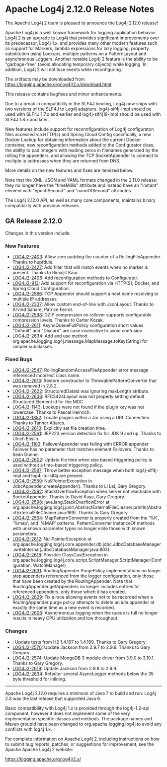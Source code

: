 <!---
 Licensed to the Apache Software Foundation (ASF) under one or more
 contributor license agreements.  See the NOTICE file distributed with
 this work for additional information regarding copyright ownership.
 The ASF licenses this file to You under the Apache License, Version 2.0
 (the "License"); you may not use this file except in compliance with
 the License.  You may obtain a copy of the License at

      http://www.apache.org/licenses/LICENSE-2.0

 Unless required by applicable law or agreed to in writing, software
 distributed under the License is distributed on an "AS IS" BASIS,
 WITHOUT WARRANTIES OR CONDITIONS OF ANY KIND, either express or implied.
 See the License for the specific language governing permissions and
 limitations under the License.
-->
# Apache Log4j 2.12.0 Release Notes

The Apache Log4j 2 team is pleased to announce the Log4j 2.12.0 release!

Apache Log4j is a well known framework for logging application behavior. Log4j 2 is an upgrade
to Log4j that provides significant improvements over its predecessor, Log4j 1.x, and provides
many other modern features such as support for Markers, lambda expressions for lazy logging,
property substitution using Lookups, multiple patterns on a PatternLayout and asynchronous
Loggers. Another notable Log4j 2 feature is the ability to be "garbage-free" (avoid allocating
temporary objects) while logging. In addition, Log4j 2 will not lose events while reconfiguring.

The artifacts may be downloaded from https://logging.apache.org/log4j/2.x/download.html.

This release contains bugfixes and minor enhancements.

Due to a break in compatibility in the SLF4J binding, Log4j now ships with two versions of the SLF4J to Log4j adapters.
log4j-slf4j-impl should be used with SLF4J 1.7.x and earlier and log4j-slf4j18-impl should be used with SLF4J 1.8.x and
later.

New features include support for reconnfiguration of Log4j configuraton files accessed via HTTP(s) and Spring Cloud
Config specifically,  a new Docker Lookup for obtaining information about the current Docker container, new
reconfiguration methods added to the Configurator class, the
ability to pad integers with leading zeros in filenames generated by the rolling file appenders, and allowing the TCP
SocketAppender to connect to mulitple ip addresses when they are returned from DNS.

More details on the new features and fixes are itemized below.

Note that the XML, JSON and YAML formats changed in the 2.11.0 release: they no longer have the "timeMillis" attribute
and instead have an "Instant" element with "epochSecond" and "nanoOfSecond" attributes.

The Log4j 2.12.0 API, as well as many core components, maintains binary compatibility with previous releases.

## GA Release 2.12.0

Changes in this version include:

### New Features
* [LOG4J2-2403](https://issues.apache.org/jira/browse/LOG4J2-2403):
Allow zero padding the counter of a RollingFileAppender. Thanks to hupfdule.
* [LOG4J2-2427](https://issues.apache.org/jira/browse/LOG4J2-2427):
Add filter that will match events when no marker is present. Thanks to Rimaljit Kaur.
* [LOG4J2-2406](https://issues.apache.org/jira/browse/LOG4J2-2406):
Add reconfiguration methods to Configurator.
* [LOG4J2-913](https://issues.apache.org/jira/browse/LOG4J2-913):
Add support for reconfiguration via HTTP(S), Docker, and Spring Cloud Configuration.
* [LOG4J2-2586](https://issues.apache.org/jira/browse/LOG4J2-2586):
TCP Appender should support a host name resolving to multiple IP addresses.
* [LOG4J2-2337](https://issues.apache.org/jira/browse/LOG4J2-2337):
Allow custom end-of-line with JsonLayout. Thanks to Arvind Sahare, Patrice Ferrot.
* [LOG4J2-2598](https://issues.apache.org/jira/browse/LOG4J2-2598):
GZIP compression on rollover supports configurable compression levels. Thanks to Carter Kozak.
* [LOG4J2-2611](https://issues.apache.org/jira/browse/LOG4J2-2611):
AsyncQueueFullPolicy configuration short values "Default" and "Discard" are case insensitive to avoid confusion.
* [LOG4J2-2634](https://issues.apache.org/jira/browse/LOG4J2-2634):
Add and use method org.apache.logging.log4j.message.MapMessage.toKey(String) for simpler subclasses.

### Fixed Bugs
* [LOG4J2-2547](https://issues.apache.org/jira/browse/LOG4J2-2547):
RollingRandomAccessFileAppender error message referenced incorrect class name.
* [LOG4J2-2616](https://issues.apache.org/jira/browse/LOG4J2-2616):
Restore constructor to ThrowablePatternConverter that was removed in 2.8.2.
* [LOG4J2-2622](https://issues.apache.org/jira/browse/LOG4J2-2622):
StructuredDataId was ignoring maxLength atribute.
* [LOG4J2-2636](https://issues.apache.org/jira/browse/LOG4J2-2636):
RFC5424Layout was not properly setting default Structured Element id for the MDC
* [LOG4J2-1143](https://issues.apache.org/jira/browse/LOG4J2-1143):
Lookups were not found if the plugin key was not lowercase. Thanks to Pascal Heinrich.
* [LOG4J2-1852](https://issues.apache.org/jira/browse/LOG4J2-1852):
Locate plugins within a Jar using a URL Connection. Thanks to Tanner Altares.
* [LOG4J2-2610](https://issues.apache.org/jira/browse/LOG4J2-2610):
Explicitly set file creation time.
* [LOG4J2-2561](https://issues.apache.org/jira/browse/LOG4J2-2561):
JEP223 version detection fix for JDK 9 and up. Thanks to Ulrich Enslin.
* [LOG4J2-1103](https://issues.apache.org/jira/browse/LOG4J2-1103):
FailoverAppender was failing with ERROR appender Failover has no parameter that matches element Failovers. Thanks to Seán Dunne.
* [LOG4J2-2602](https://issues.apache.org/jira/browse/LOG4J2-2602):
Update file time when size based triggering policy is used without a time-based triggering policy.
* [LOG4J2-2597](https://issues.apache.org/jira/browse/LOG4J2-2597):
Throw better exception message when both log4j-slf4j-impl and log4j-to-slf4j are present.
* [LOG4J2-2559](https://issues.apache.org/jira/browse/LOG4J2-2559):
NullPointerException in JdbcAppender.createAppender(). Thanks to Li Lei, Gary Gregory.
* [LOG4J2-2592](https://issues.apache.org/jira/browse/LOG4J2-2592):
StackOverflowException when server not reachable with SocketAppender. Thanks to Dávid Kaya, Gary Gregory.
* [LOG4J2-2598](https://issues.apache.org/jira/browse/LOG4J2-2598):
java.lang.StackOverflowError at org.apache.logging.log4j.junit.AbstractExternalFileCleaner.println(AbstractExternalFileCleaner.java:169). Thanks to Gary Gregory.
* [LOG4J2-2564](https://issues.apache.org/jira/browse/LOG4J2-2564):
MapPatternConverter is properly created from the '%K', '%map', and '%MAP' patterns.
        PatternConverter instanceOf methods with unknown parameter types no longer elide those with known parameters.
* [LOG4J2-2612](https://issues.apache.org/jira/browse/LOG4J2-2612):
NullPointerException at org.apache.logging.log4j.core.appender.db.jdbc.JdbcDatabaseManager.writeInternal(JdbcDatabaseManager.java:803).
* [LOG4J2-2618](https://issues.apache.org/jira/browse/LOG4J2-2618):
Possible ClassCastException in org.apache.logging.log4j.core.script.ScriptManager.ScriptManager(Configuration, WatchManager)
* [LOG4J2-2631](https://issues.apache.org/jira/browse/LOG4J2-2631):
RoutingAppender PurgePolicy implementations no longer stop appenders referenced from the logger configuration,
        only those that have been created by the RoutingAppender. Note that RoutingAppender.getAppenders no longer
        includes entries for referenced appenders, only those which it has created.
* [LOG4J2-2629](https://issues.apache.org/jira/browse/LOG4J2-2629):
Fix a race allowing events not to be recorded when a RoutingAppender purge policy attempts to delete an idle
        appender at exactly the same time as a new event is recorded.
* [LOG4J2-2606](https://issues.apache.org/jira/browse/LOG4J2-2606):
Asynchronous logging when the queue is full no longer results in heavy CPU utilization and low throughput.

### Changes
* [](https://issues.apache.org/jira/browse/LOG4J2-2606):
Update tests from H2 1.4.197 to 1.4.199. Thanks to Gary Gregory.
* [LOG4J2-2570](https://issues.apache.org/jira/browse/LOG4J2-2570):
Update Jackson from 2.9.7 to 2.9.8. Thanks to Gary Gregory.
* [LOG4J2-2574](https://issues.apache.org/jira/browse/LOG4J2-2574):
Update MongoDB 3 module driver from 3.9.0 to 3.10.1. Thanks to Gary Gregory.
* [LOG4J2-2619](https://issues.apache.org/jira/browse/LOG4J2-2619):
Update Jackson from 2.9.8 to 2.9.9.
* [LOG4J2-2634](https://issues.apache.org/jira/browse/LOG4J2-2634):
Refactor several AsyncLogger methods below the 35 byte threshold for inlining.

---

Apache Log4j 2.12.0 requires a minimum of Java 7 to build and run. Log4j 2.3 was the
last release that supported Java 6.

Basic compatibility with Log4j 1.x is provided through the log4j-1.2-api component, however it
does not implement some of the very implementation specific classes and methods. The package
names and Maven groupId have been changed to org.apache.logging.log4j to avoid any conflicts
with log4j 1.x.

For complete information on Apache Log4j 2, including instructions on how to submit bug
reports, patches, or suggestions for improvement, see the Apache Apache Log4j 2 website:

https://logging.apache.org/log4j/2.x/